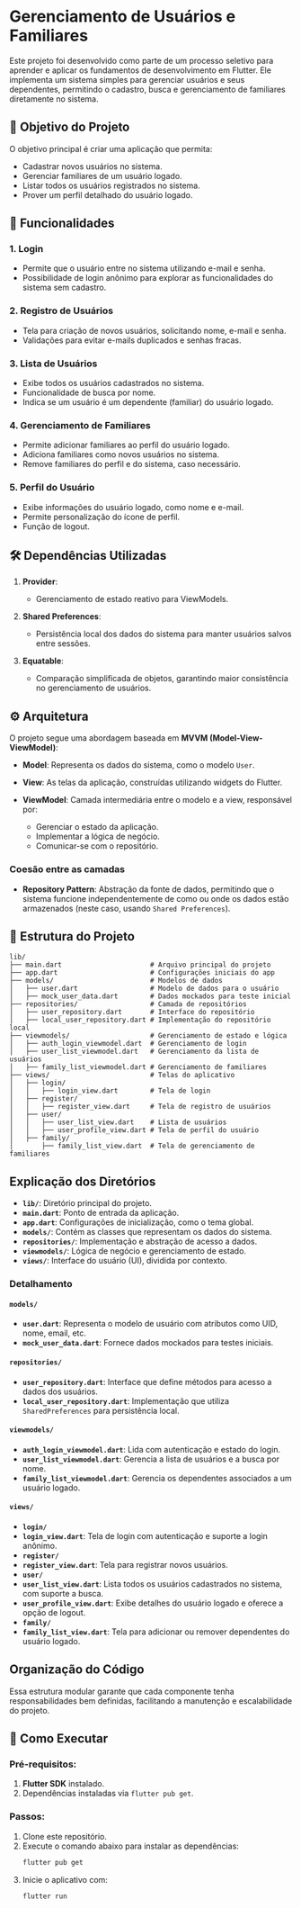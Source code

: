 # Gerenciamento de Usuários e Familiares

Este projeto foi desenvolvido como parte de um processo seletivo para aprender e aplicar os fundamentos de desenvolvimento em Flutter. Ele implementa um sistema simples para gerenciar usuários e seus dependentes, permitindo o cadastro, busca e gerenciamento de familiares diretamente no sistema.

## 🎯 Objetivo do Projeto

O objetivo principal é criar uma aplicação que permita:
- Cadastrar novos usuários no sistema.
- Gerenciar familiares de um usuário logado.
- Listar todos os usuários registrados no sistema.
- Prover um perfil detalhado do usuário logado.

## 📱 Funcionalidades

### **1. Login**
- Permite que o usuário entre no sistema utilizando e-mail e senha.
- Possibilidade de login anônimo para explorar as funcionalidades do sistema sem cadastro.

### **2. Registro de Usuários**
- Tela para criação de novos usuários, solicitando nome, e-mail e senha.
- Validações para evitar e-mails duplicados e senhas fracas.

### **3. Lista de Usuários**
- Exibe todos os usuários cadastrados no sistema.
- Funcionalidade de busca por nome.
- Indica se um usuário é um dependente (familiar) do usuário logado.

### **4. Gerenciamento de Familiares**
- Permite adicionar familiares ao perfil do usuário logado.
- Adiciona familiares como novos usuários no sistema.
- Remove familiares do perfil e do sistema, caso necessário.

### **5. Perfil do Usuário**
- Exibe informações do usuário logado, como nome e e-mail.
- Permite personalização do ícone de perfil.
- Função de logout.

## 🛠️ Dependências Utilizadas

1. **Provider**:
   - Gerenciamento de estado reativo para ViewModels.

2. **Shared Preferences**:
   - Persistência local dos dados do sistema para manter usuários salvos entre sessões.

3. **Equatable**:
   - Comparação simplificada de objetos, garantindo maior consistência no gerenciamento de usuários.

## ⚙️ Arquitetura

O projeto segue uma abordagem baseada em **MVVM (Model-View-ViewModel)**:

- **Model**:
  Representa os dados do sistema, como o modelo `User`.

- **View**:
  As telas da aplicação, construídas utilizando widgets do Flutter.

- **ViewModel**:
  Camada intermediária entre o modelo e a view, responsável por:
  - Gerenciar o estado da aplicação.
  - Implementar a lógica de negócio.
  - Comunicar-se com o repositório.

### **Coesão entre as camadas**
- **Repository Pattern**:
  Abstração da fonte de dados, permitindo que o sistema funcione independentemente de como ou onde os dados estão armazenados (neste caso, usando `Shared Preferences`).

## 🌟 Estrutura do Projeto
    lib/
    ├── main.dart                      # Arquivo principal do projeto
    ├── app.dart                       # Configurações iniciais do app
    ├── models/                        # Modelos de dados
    │   ├── user.dart                  # Modelo de dados para o usuário
    │   ├── mock_user_data.dart        # Dados mockados para teste inicial
    ├── repositories/                  # Camada de repositórios
    │   ├── user_repository.dart       # Interface do repositório
    │   ├── local_user_repository.dart # Implementação do repositório local
    ├── viewmodels/                    # Gerenciamento de estado e lógica
    │   ├── auth_login_viewmodel.dart  # Gerenciamento de login
    │   ├── user_list_viewmodel.dart   # Gerenciamento da lista de usuários
    │   ├── family_list_viewmodel.dart # Gerenciamento de familiares
    ├── views/                         # Telas do aplicativo
    │   ├── login/
    │   │   ├── login_view.dart        # Tela de login
    │   ├── register/
    │   │   ├── register_view.dart     # Tela de registro de usuários
    │   ├── user/
    │   │   ├── user_list_view.dart    # Lista de usuários
    │   │   ├── user_profile_view.dart # Tela de perfil do usuário
    │   ├── family/
    │       ├── family_list_view.dart  # Tela de gerenciamento de familiares


## Explicação dos Diretórios

- **`lib/`**: Diretório principal do projeto.
- **`main.dart`**: Ponto de entrada da aplicação.
- **`app.dart`**: Configurações de inicialização, como o tema global.
- **`models/`**: Contém as classes que representam os dados do sistema.
- **`repositories/`**: Implementação e abstração de acesso a dados.
- **`viewmodels/`**: Lógica de negócio e gerenciamento de estado.
- **`views/`**: Interface do usuário (UI), dividida por contexto.

### Detalhamento

#### **`models/`**
- **`user.dart`**: Representa o modelo de usuário com atributos como UID, nome, email, etc.
- **`mock_user_data.dart`**: Fornece dados mockados para testes iniciais.

#### **`repositories/`**
- **`user_repository.dart`**: Interface que define métodos para acesso a dados dos usuários.
- **`local_user_repository.dart`**: Implementação que utiliza `SharedPreferences` para persistência local.

#### **`viewmodels/`**
- **`auth_login_viewmodel.dart`**: Lida com autenticação e estado do login.
- **`user_list_viewmodel.dart`**: Gerencia a lista de usuários e a busca por nome.
- **`family_list_viewmodel.dart`**: Gerencia os dependentes associados a um usuário logado.

#### **`views/`**
- **`login/`**
- **`login_view.dart`**: Tela de login com autenticação e suporte a login anônimo.
- **`register/`**
- **`register_view.dart`**: Tela para registrar novos usuários.
- **`user/`**
- **`user_list_view.dart`**: Lista todos os usuários cadastrados no sistema, com suporte a busca.
- **`user_profile_view.dart`**: Exibe detalhes do usuário logado e oferece a opção de logout.
- **`family/`**
- **`family_list_view.dart`**: Tela para adicionar ou remover dependentes do usuário logado.

## Organização do Código

Essa estrutura modular garante que cada componente tenha responsabilidades bem definidas, facilitando a manutenção e escalabilidade do projeto.


## 🚀 Como Executar

### Pré-requisitos:
1. **Flutter SDK** instalado.
2. Dependências instaladas via `flutter pub get`.

### Passos:
1. Clone este repositório.
2. Execute o comando abaixo para instalar as dependências:
      ```bash
      flutter pub get

3.	Inicie o aplicativo com:
      ```bash
      flutter run
